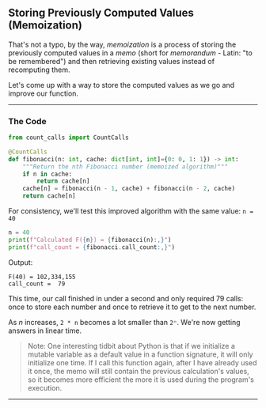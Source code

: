 ## Storing Previously Computed Values (Memoization)

That's not a typo, by the way, *memoization* is a process of storing the
previously computed values in a *memo* (short for *memorandum* - Latin: "to
be remembered") and then retrieving existing values instead of recomputing them.

Let's come up with a way to store the computed values as we go and improve our
function.

---

### The Code

```python
from count_calls import CountCalls

@CountCalls
def fibonacci(n: int, cache: dict[int, int]={0: 0, 1: 1}) -> int:
    """Return the nth Fibonacci number (memoized algorithm)"""
    if n in cache:
        return cache[n]
    cache[n] = fibonacci(n - 1, cache) + fibonacci(n - 2, cache)
    return cache[n]
```

For consistency, we'll test this improved algorithm with the same value: 
`n = 40`

```python
n = 40
print(f"Calculated F({n}) = {fibonacci(n):,}")
print(f"call_count = {fibonacci.call_count:,}")
```

Output:

```
F(40) = 102,334,155
call_count =  79
```

This time, our call finished in under a second and only required 79 calls: 
once to store each number and once to retrieve it to get to the next number.

As *n* increases, `2 * n` becomes a lot smaller than `2ⁿ`. We're now getting
answers in linear time.

> Note: One interesting tidbit about Python is that if we initialize a mutable
> variable as a default value in a function signature, it will only 
> initialize one time. If I call this function again, after I have already 
> used it once, the memo will still contain the previous calculation's 
> values, so it becomes more efficient the more it is used during the 
> program's execution.

---
